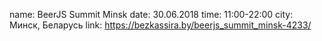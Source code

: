 name: BeerJS Summit Minsk
date: 30.06.2018
time: 11:00-22:00
city: Минск, Беларусь
link: https://bezkassira.by/beerjs_summit_minsk-4233/

